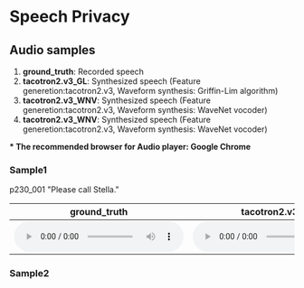# Speech Privacy

## Audio samples

1. **ground_truth**: Recorded speech
2. **tacotron2.v3_GL**: Synthesized speech (Feature generetion:tacotron2.v3, Waveform synthesis: Griffin-Lim algorithm)
3. **tacotron2.v3_WNV**: Synthesized speech (Feature generetion:tacotron2.v3, Waveform synthesis: WaveNet vocoder)
4. **tacotron2.v3_WNV**: Synthesized speech (Feature generetion:tacotron2.v3, Waveform synthesis: WaveNet vocoder)

**\* The recommended browser for Audio player: Google Chrome**

### Sample1  

p230_001 "Please call Stella."

| **ground_truth** | **tacotron2.v3_GL** | **tacotron2.v3_WNV** | **tacotron2.v3_WNV** |  
| --- | --- | --- | --- |  
| <audio controls=""> <source src="adversarial/format.1/data_wav/p230_001.flac"> </audio> | <audio controls=""> <source src="adversarial/format.1/data_wav/p230_001.flac"> </audio> | <audio controls=""> <source src="adversarial/format.1/data_wav/p230_001.flac"> </audio> | <audio controls=""> <source src="adversarial/format.1/data_wav/p230_001.flac"> </audio> |  

### Sample2